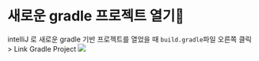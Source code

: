 # 새로운 gradle 프로젝트 열기

intelliJ 로 새로운 gradle 기반 프로젝트를 열었을 때 `build.gradle`파일 오른쪽 클릭 > Link Gradle Project
![](https://i.imgur.com/uaW5pwb.png)
